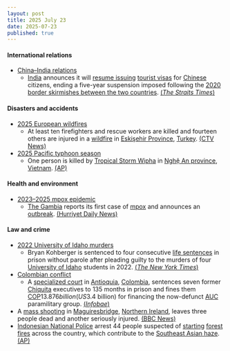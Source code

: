 ```yaml
---
layout: post
title: 2025 July 23
date: 2025-07-23
published: true
---
```



#### International relations

* [China–India relations](https://en.wikipedia.org/wiki/China%E2%80%93India_relations "China–India relations")
  * [India](https://en.wikipedia.org/wiki/India "India") announces it will [resume issuing](https://en.wikipedia.org/wiki/Visa_policy_of_India "Visa policy of India") [tourist visas](https://en.wikipedia.org/wiki/Tourist_visa "Tourist visa") for [Chinese](https://en.wikipedia.org/wiki/China "China") citizens, ending a five-year suspension imposed following the [2020 border skirmishes between the two countries](https://en.wikipedia.org/wiki/2020_China%E2%80%93India_skirmishes "2020 China–India skirmishes"). [(*The Straits Times*)](https://www.straitstimes.com/asia/south-asia/india-to-resume-issuing-tourist-visas-to-chinese-citizens)

#### Disasters and accidents

* [2025 European wildfires](https://en.wikipedia.org/wiki/2025_European_wildfires "2025 European wildfires")
  * At least ten firefighters and rescue workers are killed and fourteen others are injured in a [wildfire](https://en.wikipedia.org/wiki/Wildfire "Wildfire") in [Eskişehir Province](https://en.wikipedia.org/wiki/Eski%C5%9Fehir_Province "Eskişehir Province"), [Turkey](https://en.wikipedia.org/wiki/Turkey "Turkey"). [(CTV News)](https://www.ctvnews.ca/climate-and-environment/article/wildfire-kills-10-firefighters-and-rescue-workers-in-turkiye/)
* [2025 Pacific typhoon season](https://en.wikipedia.org/wiki/2025_Pacific_typhoon_season "2025 Pacific typhoon season")
  * One person is killed by [Tropical Storm Wipha](https://en.wikipedia.org/wiki/Tropical_Storm_Wipha_%282025%29 "Tropical Storm Wipha (2025)") in [Nghệ An province](https://en.wikipedia.org/wiki/Ngh%E1%BB%87_An_province "Nghệ An province"), [Vietnam](https://en.wikipedia.org/wiki/Vietnam "Vietnam"). [(AP)](https://apnews.com/article/vietnam-wipha-floods-storm-tropical-depression-thailand-acb758387590def29c37f8993598e03c)

#### Health and environment

* [2023–2025 mpox epidemic](https://en.wikipedia.org/wiki/2023%E2%80%932025_mpox_epidemic "2023–2025 mpox epidemic")
  * [The Gambia](https://en.wikipedia.org/wiki/The_Gambia "The Gambia") reports its first case of [mpox](https://en.wikipedia.org/wiki/Mpox "Mpox") and announces an [outbreak](https://en.wikipedia.org/wiki/Outbreak "Outbreak"). [(Hurriyet Daily News)](https://www.hurriyetdailynews.com/amp/gambia-declares-mpox-outbreak-211781)

#### Law and crime

* [2022 University of Idaho murders](https://en.wikipedia.org/wiki/2022_University_of_Idaho_murders "2022 University of Idaho murders")
  * Bryan Kohberger is sentenced to four consecutive [life sentences](https://en.wikipedia.org/wiki/Life_sentence "Life sentence") in prison without parole after pleading guilty to the murders of four [University of Idaho](https://en.wikipedia.org/wiki/University_of_Idaho "University of Idaho") students in 2022. [(*The New York Times*)](https://www.nytimes.com/live/2025/07/23/us/kohberger-idaho-murders)
* [Colombian conflict](https://en.wikipedia.org/wiki/Colombian_conflict "Colombian conflict")
  * A [specialized court](https://en.wikipedia.org/wiki/Specialized_court "Specialized court") in [Antioquia](https://en.wikipedia.org/wiki/Antioquia_Department "Antioquia Department"), [Colombia](https://en.wikipedia.org/wiki/Colombia "Colombia"), sentences seven former [Chiquita](https://en.wikipedia.org/wiki/Chiquita "Chiquita") executives to 135 months in prison and fines them [COP](https://en.wikipedia.org/wiki/Colombian_peso "Colombian peso")$13.876 billion (US$3.4 billion) for financing the now-defunct [AUC](https://en.wikipedia.org/wiki/United_Self-Defense_Forces_of_Colombia "United Self-Defense Forces of Colombia") paramilitary group. [(*Infobae*)](https://www.infobae.com/colombia/2025/07/23/historica-condena-justicia-colombiana-dicta-sentencia-contra-siete-directivos-de-chiquita-brands/)
* A [mass shooting](https://en.wikipedia.org/wiki/Mass_shooting "Mass shooting") in [Maguiresbridge](https://en.wikipedia.org/wiki/Maguiresbridge "Maguiresbridge"), [Northern Ireland](https://en.wikipedia.org/wiki/Northern_Ireland "Northern Ireland"), leaves three people dead and another seriously injured. [(BBC News)](https://www.bbc.com/news/articles/cqx2537w5e2o)
* [Indonesian National Police](https://en.wikipedia.org/wiki/Indonesian_National_Police "Indonesian National Police") arrest 44 people suspected of [starting](https://en.wikipedia.org/wiki/Arson "Arson") [forest fires](https://en.wikipedia.org/wiki/Forest_fire "Forest fire") across the country, which contribute to the [Southeast Asian haze](https://en.wikipedia.org/wiki/Southeast_Asian_haze "Southeast Asian haze"). [(AP)](https://apnews.com/article/indonesia-forest-fires-arrests-smoke-environment-health-bfa93ff2ed819fdfcdca5da90e2a1010)
